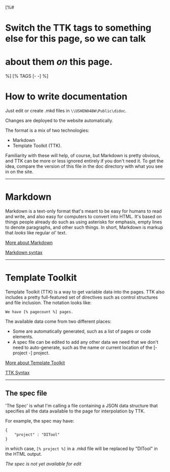 [%#
  # Switch the TTK tags to something else for this page, so we can talk
  # about them *on* this page.  
%] 
[% TAGS [- -] %]


How to write documentation
==============================================================================

Just edit or create .mkd files in `\\USHEN048W\Public\didoc`. 

Changes are deployed to the website automatically.

The format is a mix of two technologies: 

* Markdown 
* Template Toolkit (TTK).

Familiarity with these will help, of course, but Markdown is pretty obvious,
and TTK can be more or less ignored entirely if you don't need it.  To get the
idea, compare the version of this file in the doc directory with what you see
in on the site.
  
------------------------------------------------------------------------------

Markdown
==============================================================================

Markdown is a text-only format that's meant to be easy for humans to read and
write, and also easy for computers to convert into HTML.  It's based on things
people already do such as using asterisks for emphasis, empty lines to denote
paragraphs, and other such things.  In short, Markdown is markup that *looks*
like regular ol' text.

[More about Markdown](http://daringfireball.net/projects/markdown/)

[Markdown syntax](http://daringfireball.net/projects/markdown/syntax)

------------------------------------------------------------------------------

Template Toolkit
==============================================================================

Template Toolkit (TTK) is a way to get variable data into the pages.  TTK also
includes a pretty full-featured set of directives such as control structures
and file inclusion.  The notation looks like:

    We have [% pagecount %] pages.

The available data come from two different places:

* Some are automatically generated, such as a list of pages or code elements.
* A spec file can be edited to add any other data we need that we
  don't need to auto-generate, such as the name or current location of the
  [- project -] project.

[More about Template Toolkit](http://www.template-toolkit.org/docs/manual/Intro.html)

[TTK Syntax](http://www.template-toolkit.org/docs/manual/Syntax.html)

------------------------------------------------------------------------------

The spec file
------------------------------------------------------------------------------

'The Spec' is what I'm calling a file containing a JSON data structure that
specifies all the data available to the page for interpolation by TTK.  

For example, the spec may have:

    {
        "project" : "DITool"
    }

in which case, `[% project %]` in a .mkd file will be replaced by "DITool"
in the HTML output.

*The spec is not yet available for edit*
